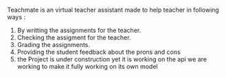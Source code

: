 Teachmate is an virtual teacher assistant made to help teacher in following ways :
1) By writting the assignments for the teacher.
2) Checking the assigment for the teacher.
3) Grading the assignments.
4) Providing the student feedback about the prons and cons
5) the Project  is under construction yet it is working on the api we are working to make it fully working on its own model
